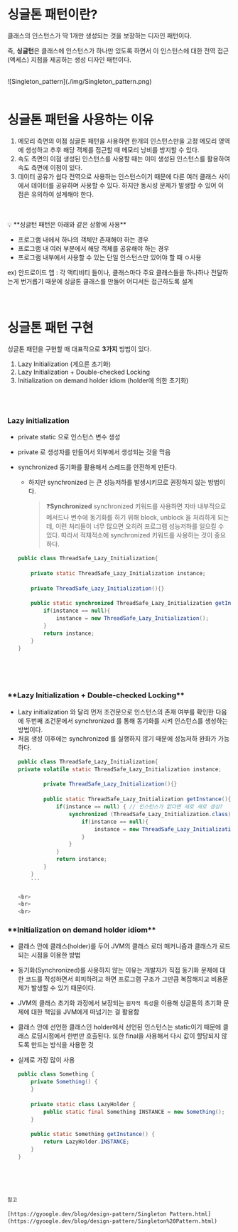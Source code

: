 # 싱글톤 패턴이란?

클래스의 인스턴스가 딱 1개만 생성되는 것을 보장하는 디자인 패턴이다.

즉, **싱글턴**은 클래스에 인스턴스가 하나만 있도록 하면서 이 인스턴스에 대한 전역 접근(액세스) 지점을 제공하는 생성 디자인 패턴이다.

<br>
![Singleton_pattern](./img/Singleton_pattern.png)
<br>
<br>

# 싱글톤 패턴을 사용하는 이유

1.  메모리 측면의 이점
    싱글톤 패턴을 사용하면 한개의 인스턴스만을 고정 메모리 영역에 생성하고 추후 해당 객체를 접근할 때 메모리 낭비를 방지할 수 있다.
    <br>
2.  속도 측면의 이점
    생성된 인스턴스를 사용할 때는 이미 생성된 인스턴스를 활용하여 속도 측면에 이점이 있다.
    <br>
3.  데이터 공유가 쉽다
    전역으로 사용하는 인스턴스이기 때문에 다른 여러 클래스 사이에서 데이터를 공유하며 사용할 수 있다. 하지만 동시성 문제가 발생할 수 있어 이 점은 유의하여 설계해야 한다.
    <br>
    <br>
    <br>

<aside>
💡 **싱글턴 패턴은 아래와 같은 상황에 사용**

-   프로그램 내에서 하나의 객체만 존재해야 하는 경우
-   프로그램 내 여러 부분에서 해당 객체를 공유해야 하는 경우
-   프로그램 내부에서 사용할 수 있는 단일 인스턴스만 있어야 할 때 ㅇ사용

</aside>

ex) 안드로이드 앱 : 각 액티비티 들이나, 클래스마다 주요 클래스들을 하나하나 전달하는게 번거롭기 때문에 싱글톤 클래스를 만들어 어디서든 접근하도록 설계
<br>
<br>
<br>

# 싱글톤 패턴 구현

싱글톤 패턴을 구현할 때 대표적으로 **3가지** 방법이 있다.

1. Lazy Initialization (게으른 초기화)
2. Lazy Initialization + Double-checked Locking
3. Initialization on demand holder idiom (holder에 의한 초기화)

<br>
<br>

### Lazy initialization

-   private static 으로 인스턴스 변수 생성
-   private 로 생성자를 만들어서 외부에서 생성되는 것을 막음
-   synchronized 동기화를 활용해서 스레드를 안전하게 만든다.

    -   하지만 synchronized 는 큰 성능저하를 발생시키므로 권장하지 않는 방법이다.
        > ❓**Synchronized**
        > synchronized 키워드를 사용하면 자바 내부적으로 메서드나 변수에 동기화를 하기 위해 block, unblock 을 처리하게 되는데, 이런 처리들이 너무 많으면 오히려 프로그램 성능저하를 일으킬 수 있다.
        > 따라서 적재적소에 synchronized 키워드를 사용하는 것이 중요하다.

    ```java
    public class ThreadSafe_Lazy_Initialization{

        private static ThreadSafe_Lazy_Initialization instance;

        private ThreadSafe_Lazy_Initialization(){}

        public static synchronized ThreadSafe_Lazy_Initialization getInstance(){
            if(instance == null){
                instance = new ThreadSafe_Lazy_Initialization();
            }
            return instance;
        }
    }
    ```

<br>
<br>
<br>

### \***\*Lazy Initialization + Double-checked Locking\*\***

-   Lazy initialization 와 달리 먼저 조건문으로 인스턴스의 존재 여부를 확인한 다음에 두번째 조건문에서 synchronized 를 통해 동기화를 시켜 인스턴스를 생성하는 방법이다.
-   처음 생성 이후에는 synchronized 를 실행하지 않기 때문에 성능저하 완화가 가능하다.
    ```java
    public class ThreadSafe_Lazy_Initialization{
    private volatile static ThreadSafe_Lazy_Initialization instance;

            private ThreadSafe_Lazy_Initialization(){}

            public static ThreadSafe_Lazy_Initialization getInstance(){
            	if(instance == null) { // 인스턴스가 없다면 새로 새로 생성?
                	synchronized (ThreadSafe_Lazy_Initialization.class){
                        if(instance == null){
                            instance = new ThreadSafe_Lazy_Initialization();
                        }
                    }
                }
                return instance;
            }
        }
        ```

    <br>
    <br>
    <br>

### \***\*Initialization on demand holder idiom\*\***

-   클래스 안에 클래스(holder)를 두어 JVM의 클래스 로더 매커니즘과 클래스가 로드되는 시점을 이용한 방법
-   동기화(Synchronized)를 사용하지 않는 이유는 개발자가 직접 동기화 문제에 대한 코드를 작성하면서 회피하려고 하면 프로그램 구조가 그만큼 복잡해지고 비용문제가 발생할 수 있기 때문이다.
-   JVM의 클래스 초기화 과정에서 보장되는 `원자적 특성`을 이용해 싱글톤의 초기화 문제에 대한 책임을 JVM에게 떠넘기는 걸 활용함
-   클래스 안에 선언한 클래스인 holder에서 선언된 인스턴스는 static이기 때문에 클래스 로딩시점에서 한번만 호출된다. 또한 final을 사용해서 다시 값이 할당되지 않도록 만드는 방식을 사용한 것
-   실제로 가장 많이 사용

    ```java
    public class Something {
        private Something() {
        }

        private static class LazyHolder {
            public static final Something INSTANCE = new Something();
        }

        public static Something getInstance() {
            return LazyHolder.INSTANCE;
        }
    }
    ```

<br>
<br>
<br>

    참고

    [https://gyoogle.dev/blog/design-pattern/Singleton Pattern.html](https://gyoogle.dev/blog/design-pattern/Singleton%20Pattern.html)
